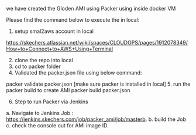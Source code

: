 we have created the Gloden AMI using Packer using  inside docker VM


Please find the command below to execute the in local:

1. setup smal2aws account in local

https://skechers.atlassian.net/wiki/spaces/CLOUDOPS/pages/1912078349/How+to+Connect+to+AWS+Using+Terminal

2. clone the repo into local
3. cd to packer folder
4.  Validated the packer.json file using below command:

packer validate packer.json [make sure packer is installed in local]
5. run the packer build to create AMI
packer build packer.json



6. Step to run Packer via Jenkins

a.  Navigate to Jenkins Job : https://jenkins.skechers.com/job/packer_ami/job/masterb. 
b. build the Job
c. check the console out for AMI image ID.
